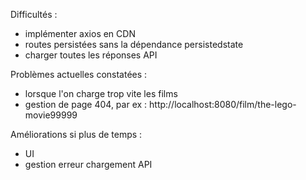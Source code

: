 Difficultés :
- implémenter axios en CDN
- routes persistées sans la dépendance persistedstate
- charger toutes les réponses API

Problèmes actuelles constatées :
- lorsque l'on charge trop vite les films
- gestion de page 404, par ex : http://localhost:8080/film/the-lego-movie99999

Améliorations si plus de temps :
- UI
- gestion erreur chargement API